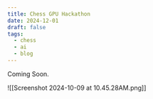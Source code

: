 ```yaml
---
title: Chess GPU Hackathon
date: 2024-12-01
draft: false
tags:
  - chess
  - ai
  - blog
---
```

Coming Soon.

![[Screenshot 2024-10-09 at 10.45.28AM.png]]